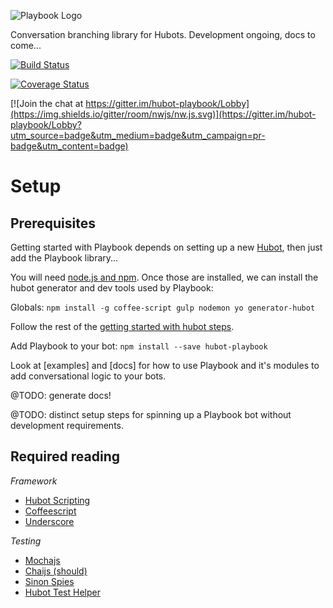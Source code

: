 ![Playbook Logo](https://cloud.githubusercontent.com/assets/1774379/21598936/27e49d9c-d1b9-11e6-9850-e210ddaf7fc9.png)

Conversation branching library for Hubots. Development ongoing, docs to come...

[![Build Status](https://travis-ci.org/timkinnane/hubot-playbook.svg?branch=master)](https://travis-ci.org/timkinnane/hubot-playbook)

[![Coverage Status](https://coveralls.io/repos/github/timkinnane/hubot-playbook/badge.svg?branch=master)](https://coveralls.io/github/timkinnane/hubot-playbook?branch=master)

[![Join the chat at https://gitter.im/hubot-playbook/Lobby](https://img.shields.io/gitter/room/nwjs/nw.js.svg)](https://gitter.im/hubot-playbook/Lobby?utm_source=badge&utm_medium=badge&utm_campaign=pr-badge&utm_content=badge)

# Setup

## Prerequisites

Getting started with Playbook depends on setting up a new [Hubot](https://hubot.github.com/), then just add the Playbook library...

You will need [node.js and npm](https://docs.npmjs.com/getting-started/installing-node).
Once those are installed, we can install the hubot generator and dev tools used by Playbook:

Globals: `npm install -g coffee-script gulp nodemon yo generator-hubot`

Follow the rest of the [getting started with hubot steps](https://github.com/github/hubot/blob/master/docs/index.md#getting-started-with-hubot).

Add Playbook to your bot: `npm install --save hubot-playbook`

Look at [examples] and [docs] for how to use Playbook and it's modules to add conversational logic to your bots.

@TODO: generate docs!

@TODO: distinct setup steps for spinning up a Playbook bot without development requirements.

## Required reading

*Framework*

- [Hubot Scripting](https://github.com/github/hubot/blob/master/docs/scripting.md)
- [Coffeescript](http://coffeescript.org/)
- [Underscore](http://underscorejs.org/)

*Testing*

- [Mochajs](https://mochajs.org/)
- [Chaijs (should)](http://chaijs.com/api/bdd/)
- [Sinon Spies](http://sinonjs.org/releases/v1.17.7/spies/)
- [Hubot Test Helper](https://github.com/mtsmfm/hubot-test-helper)
